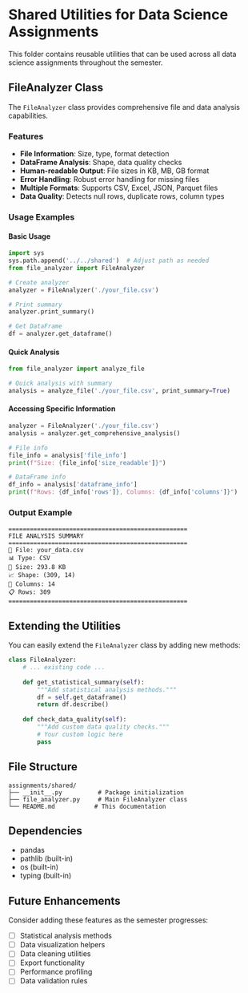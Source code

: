 # Shared Utilities for Data Science Assignments

This folder contains reusable utilities that can be used across all data science assignments throughout the semester.

## FileAnalyzer Class

The `FileAnalyzer` class provides comprehensive file and data analysis capabilities.

### Features

- **File Information**: Size, type, format detection
- **DataFrame Analysis**: Shape, data quality checks
- **Human-readable Output**: File sizes in KB, MB, GB format
- **Error Handling**: Robust error handling for missing files
- **Multiple Formats**: Supports CSV, Excel, JSON, Parquet files
- **Data Quality**: Detects null rows, duplicate rows, column types

### Usage Examples

#### Basic Usage
```python
import sys
sys.path.append('../../shared')  # Adjust path as needed
from file_analyzer import FileAnalyzer

# Create analyzer
analyzer = FileAnalyzer('./your_file.csv')

# Print summary
analyzer.print_summary()

# Get DataFrame
df = analyzer.get_dataframe()
```

#### Quick Analysis
```python
from file_analyzer import analyze_file

# Quick analysis with summary
analysis = analyze_file('./your_file.csv', print_summary=True)
```

#### Accessing Specific Information
```python
analyzer = FileAnalyzer('./your_file.csv')
analysis = analyzer.get_comprehensive_analysis()

# File info
file_info = analysis['file_info']
print(f"Size: {file_info['size_readable']}")

# DataFrame info
df_info = analysis['dataframe_info']
print(f"Rows: {df_info['rows']}, Columns: {df_info['columns']}")
```

### Output Example

```
==================================================
FILE ANALYSIS SUMMARY
==================================================
📁 File: your_data.csv
📊 Type: CSV
💾 Size: 293.8 KB
📈 Shape: (309, 14)
🔢 Columns: 14
📋 Rows: 309
==================================================
```

## Extending the Utilities

You can easily extend the `FileAnalyzer` class by adding new methods:

```python
class FileAnalyzer:
    # ... existing code ...
    
    def get_statistical_summary(self):
        """Add statistical analysis methods."""
        df = self.get_dataframe()
        return df.describe()
    
    def check_data_quality(self):
        """Add custom data quality checks."""
        # Your custom logic here
        pass
```

## File Structure

```
assignments/shared/
├── __init__.py          # Package initialization
├── file_analyzer.py     # Main FileAnalyzer class
└── README.md           # This documentation
```

## Dependencies

- pandas
- pathlib (built-in)
- os (built-in)
- typing (built-in)

## Future Enhancements

Consider adding these features as the semester progresses:

- [ ] Statistical analysis methods
- [ ] Data visualization helpers
- [ ] Data cleaning utilities
- [ ] Export functionality
- [ ] Performance profiling
- [ ] Data validation rules
